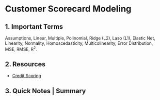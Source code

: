 # Customer Scorecard Modeling

## 1. Important Terms
Assumptions, Linear, Multiple, Polinomial, Ridge (L2), Laso (L1), Elastic Net, Linearity, Normality, Homoscedasticity, Multicolinearity, Error Distribution, MSE, RMSE, R<sup>2</sup>.


## 2. Resources
- [Credit Scoring](https://www.youtube.com/watch?v=M_iaBcLEN-8)

## 3. Quick Notes | Summary
